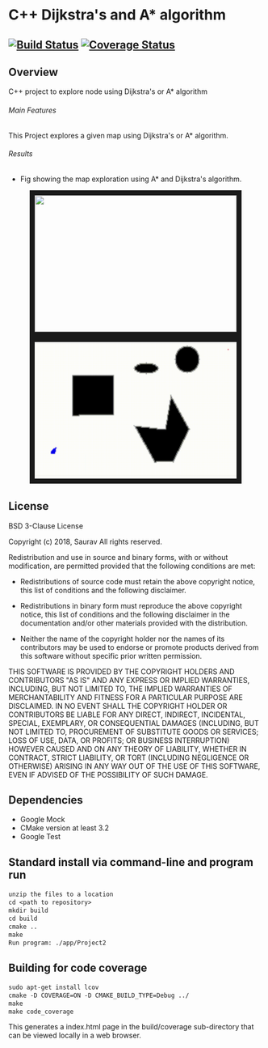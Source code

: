 ﻿
# C++ Dijkstra's and A* algorithm
[![Build Status](https://travis-ci.org/sauravkdeo/Steering-Control-Module.svg?branch=master)](https://travis-ci.org/sauravkdeo/Steering-Control-Module)
[![Coverage Status](https://coveralls.io/repos/github/sauravkdeo/Steering-Control-Module/badge.svg?branch=master)](https://coveralls.io/github/sauravkdeo/Steering-Control-Module?branch=master)
---

## Overview

C++ project to explore node using Dijkstra's or A* algorithm 

###### Main Features

This Project explores a given map using Dijkstra's or A* algorithm.


###### Results

- Fig showing the map exploration using A* and Dijkstra's algorithm.

<p align="center">
<img src="result/dijikstra.gif" width="400" height="270" border="10">
<img src="result/a_star.gif" width="400" height="270" border="10">
</p>

## License

BSD 3-Clause License

Copyright (c) 2018, Saurav
All rights reserved.

Redistribution and use in source and binary forms, with or without
modification, are permitted provided that the following conditions are met:

* Redistributions of source code must retain the above copyright notice, this
  list of conditions and the following disclaimer.

* Redistributions in binary form must reproduce the above copyright notice,
  this list of conditions and the following disclaimer in the documentation
  and/or other materials provided with the distribution.

* Neither the name of the copyright holder nor the names of its
  contributors may be used to endorse or promote products derived from
  this software without specific prior written permission.

THIS SOFTWARE IS PROVIDED BY THE COPYRIGHT HOLDERS AND CONTRIBUTORS "AS IS"
AND ANY EXPRESS OR IMPLIED WARRANTIES, INCLUDING, BUT NOT LIMITED TO, THE
IMPLIED WARRANTIES OF MERCHANTABILITY AND FITNESS FOR A PARTICULAR PURPOSE ARE
DISCLAIMED. IN NO EVENT SHALL THE COPYRIGHT HOLDER OR CONTRIBUTORS BE LIABLE
FOR ANY DIRECT, INDIRECT, INCIDENTAL, SPECIAL, EXEMPLARY, OR CONSEQUENTIAL
DAMAGES (INCLUDING, BUT NOT LIMITED TO, PROCUREMENT OF SUBSTITUTE GOODS OR
SERVICES; LOSS OF USE, DATA, OR PROFITS; OR BUSINESS INTERRUPTION) HOWEVER
CAUSED AND ON ANY THEORY OF LIABILITY, WHETHER IN CONTRACT, STRICT LIABILITY,
OR TORT (INCLUDING NEGLIGENCE OR OTHERWISE) ARISING IN ANY WAY OUT OF THE USE
OF THIS SOFTWARE, EVEN IF ADVISED OF THE POSSIBILITY OF SUCH DAMAGE.

## Dependencies
- Google Mock
- CMake version at least 3.2
- Google Test

## Standard install via command-line and program run
```
unzip the files to a location
cd <path to repository>
mkdir build
cd build
cmake ..
make
Run program: ./app/Project2
```

## Building for code coverage
```
sudo apt-get install lcov
cmake -D COVERAGE=ON -D CMAKE_BUILD_TYPE=Debug ../
make
make code_coverage
```
This generates a index.html page in the build/coverage sub-directory that can be viewed locally in a web browser.
